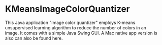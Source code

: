 KMeansImageColorQuantizer
=========================

This Java application "Image color quantizer" employs K-means unsupervised learning algorithm to reduce the 
number of colors in an image. It comes with a simple Java Swing GUI. A Mac native app version is also can also be found here. 
